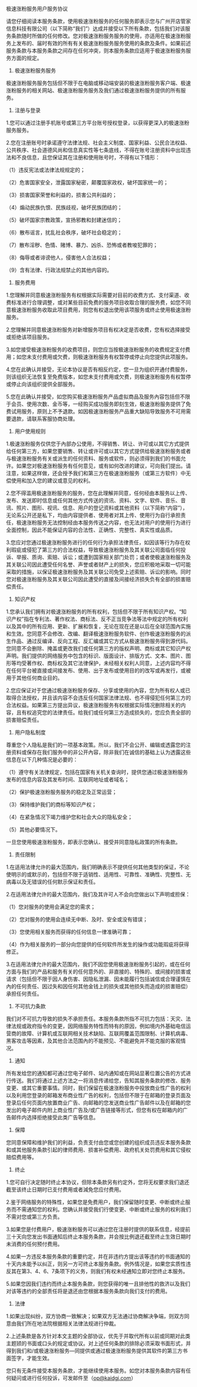 极速涨粉服务用户服务协议

请您仔细阅读本服务条款，使用极速涨粉服务的任何服务即表示您与广州开店管家信息科技有限公司（以下简称“我们”）达成并接受以下所有条款，包括我们对该服务条款随时所做的任何修改。您对极速涨粉服务服务的使用，亦适用在极速涨粉服务上发布的、届时有效的所有有关极速涨粉服务服务使用的条款及条件。如果前述服务条款与本服务条款之间存在任何冲突，则本服务条款应适用于极速涨粉服务服务方面的规定。

1. 极速涨粉服务服务

极速涨粉服务服务包括但不限于在电脑或移动端安装的极速涨粉服务客户端、极速涨粉服务的相关网站、极速涨粉服务服务及我们通过极速涨粉服务提供的所有服务。

1. 注册与登录

1.您可以通过注册手机账号或第三方平台账号授权登录，以获得更深入的极速涨粉服务服务。

2.您在注册账号时承诺遵守法律法规、社会主义制度、国家利益、公民合法权益、公共秩序、社会道德风尚和信息真实性等七条底线，不得在账号注册资料中出现违法和不良信息，且您保证其在注册和使用账号时，不得有以下情形：

（1）违反宪法或法律法规规定的；

（2）危害国家安全，泄露国家秘密，颠覆国家政权，破坏国家统一的；

（3）损害国家荣誉和利益的，损害公共利益的；

（4）煽动民族仇恨、民族歧视，破坏民族团结的；

（5）破坏国家宗教政策，宣扬邪教和封建迷信的；

（6）散布谣言，扰乱社会秩序，破坏社会稳定的；

（7）散布淫秽、色情、赌博、暴力、凶杀、恐怖或者教唆犯罪的；

（8）侮辱或者诽谤他人，侵害他人合法权益；

（9）含有法律、行政法规禁止的其他内容的。

1. 服务费用

1.您理解并同意极速涨粉服务有权根据实际需要对目前的收费方式、支付渠道、收费标准进行合理调整，或对某些目前免费的服务项目收取合理的服务费，如您不同意极速涨粉服务收取此项目费用，则您有权退出使用该项服务或终止使用极速涨粉服务。

2.您理解并同意极速涨粉服务对新增服务项目有权决定是否收费，您有权选择接受或拒绝该项目服务。

3.如您接受极速涨粉服务的收费项目，则您应当按极速涨粉服务的收费规定支付费用；如您未支付费用或欠费，则极速涨粉服务有权暂停或停止向您提供此项服务。

4.您在此确认并接受，无论本协议是否有相反约定，您一旦为组织开通付费服务，则该组织无法恢复至免费版本，如您未支付费用或欠费，则极速涨粉服务有权暂停或停止向该组织提供全部服务。

5.您在此确认并接受，如您购买极速涨粉服务产品虚拟商品及服务內容包括但不限于会员、使用次数、金币等，一经购买成功服务即刻生效，极速涨粉服务提供了免费试用服务，原则上不予退款。如因极速涨粉服务产品重大缺陷导致服务不可用需要退款，请联系客服协商处理。

1. 用户使用规则

1.极速涨粉服务仅供您于內部办公使用，不得销售、转让、许可或以其它方式提供给任何第三方，如果您要销售、转让或许可或以其它方式提供给极速涨粉服务或者与极速涨粉服务有关或派生的任何资料、服务或软件，则必须得到我们的书面允许。如果您对极速涨粉服务有任何意见，或有如何改进的建议，可向我们提出。请注意，如果这样做，还会授予我们和第三方在极速涨粉服务（或第三方软件）中无偿使用和加入您的建议或意见的权利。

2.您不得滥用极速涨粉服务的服务，您在此理解并同意，任何经由本服务以上传、发布、发送即时信息或任何其他方式传送的资讯、资料、文字、软件、音乐、音讯、照片、图形、视讯、信息、用户的登记资料或其他资料（以下简称“内容”），无论系公开还是私下，均由内容提供者、使用者对其上传、使用行为自行承担责任，极速涨粉服务无法控制经由本服务传送之内容，也无法对用户的使用行为进行全面控制，因此不能保证内容的合法性、正确性、完整性、真实性或品质。

3.您应对您通过极速涨粉服务进行的任何行为承担法律责任，如因该等行为存在权利瑕疵或侵犯了第三方的合法权益，导致极速涨粉服务及其关联公司面临任何投诉、举报、质询、索赔、诉讼；或遭到国家相关部门处罚；或者使极速涨粉服务及其关联公司因此遭受任何名誉、声誉或者财产上的损失，您应积极地采取一切可能采取的措施，以保证极速涨粉服务及其关联公司免受上述索赔、诉讼的影响。同时您对极速涨粉服务及其关联公司因此遭受的直接及间接经济损失负有全部的损害赔偿责任。

1. 知识产权

1.您承认我们拥有对极速涨粉服务的所有权利，包括但不限于所有知识产权。“知识产权”指在专利法、著作权法、商标法、反不正当竞争法等法中规定的所有权利以及其中的所有应用、更新、扩展和恢复，无论在现在还是以后在全球范围內实施和生效。您同意不会修改、改编、翻译极速涨粉服务软件、创作极速涨粉服务的派生作品、通过反编译、反向工程、反汇编或其它方式从极速涨粉服务得到源代码。您同意不会删除、掩盖或更改我们或任何第三方的版权声明、商标或其它知识产权声明。我们提供的网络服务中包含的标识、版面设计、排版方式、文本、图片、图形等均受著作权、商标权及其它法律保护，未经相关权利人同意，上述内容均不得在任何平台被直接或间接发布、使用、出于发布或使用目的的改写或再发行，或被用于其他任何商业目的。

2.您应保证对于您通过极速涨粉服务保存、分享或使用的內容，您为所有权人或已取得合法授权，并且该内容不会违反任何国家法律法规、也不得侵犯任何第三方的合法权益。如果第三方提出异议，极速涨粉服务有权根据实际情况删除相关的内容，且有权追究您的法律责任。给我们或任何第三方造成损失的，您应负责全部的损害赔偿责任。

1. 用户隐私制度

尊重您个人隐私是我们的一项基本政策。所以，我们不会公开、编辑或透露您的注册资料或保存在我们服务中的非公开內容，除非我们在诚信的基础上认为透露这些信息在以下几种情况是必要的：

（1）遵守有关法律规定，包括在国家有关机关查询时，提供您通过极速涨粉服务发布的信息内容及其发布时间、互联网地址或者域名；

（2）保护极速涨粉服务服务的稳定及正常运营；

（3）保持维护我们的商标等知识产权；

（4）在紧急情况下竭力维护您和社会大众的隐私安全；

（5）其他必要情况下。

一旦您使用极速涨粉服务，即表示您确认、接受并同意隐私政策的所有条款。

1. 责任限制

1.在适用法律允许的最大范围内，我们明确表示不提供任何其他类型的保证，不论使明示的或默示的，包括但不限于适销性、适用性、可靠性、准确性、完整性、无病毒以及无错误的任何默示保证和责任。

2.在适用法律允许的最大范围内，我们及其许可人不会向您做出以下声明或担保：

（1）您对服务的使用会满足您的需求；

（2）您对服务的使用会连续无中断、及时、安全或没有错误；

（3）您使用相关服务而获得的任何信息一律准确可靠；

（4）作为相关服务的一部分向您提供的任何软件所发生的操作或功能瑕疵将获得修正。

3.在适用法律允许的最大范围内，我们不因您使用极速涨粉服务引起的，或在任何方面与我们的产品和服务有关的任何意外的、非直接的、特殊的、或间接的损害或请求（包括但不限于因人身伤害、因隐私泄漏、因未能履行包括诚信或合理谨慎在內的任何责任、因过失和因任何其他金钱上的损失或其他损失而造成的损害赔偿）承担任何责任。

1. 不可抗力条款

我们对不可抗力导致的损失不承担责任。本服务条款所指不可抗力包括：天灾、法律法规或政府指令的变更，因网络服务特性而特有的原因，例如境内外基础电信运营商的故障、计算机或互联网相关技术缺陷、互联网覆盖范围限制、计算机病毒、黑客攻击等因素，及其他合法范围內的不能预见、不能避免并不能克服的客观情况。

1. 通知

所有发给您的通知都可通过您电子邮件、站内通知或在网站显著位置公告的方式进行传送。我们将通过上述方法之一将消息传递给您，告知其服务条款的修改、服务变更、或其它重要事情。同时，我们保留在极速涨粉服务中投放商业性广告的权利以及利用您登录的邮箱发布商业性广告的权利，包括但不限于在邮箱的登录页面及登录后任何页面内放置商业广告、向邮箱的您发送商业性广告邮件以及在邮箱的您发出的电子邮件内附上商业性广告及/或广告链接等形式，但您有权在邮箱内的广告邮件内选择拒绝接受此类广告等信息。

1. 保障

您同意保障和维护我们的利益，负责支付由您或您创建的组织成员违反本服务条款和或其他服务条款引起的律师费用、损害补偿费用、政府机关处罚费用和其它侵权赔偿费用等。

1. 终止

1.您可自行决定随时终止本协议，但除本条款另有约定外，您将无权要求我们退还截至该终止日期时已支付费用或者減免您应付费用。

2.鉴于网络服务的特殊性，如果您是免费用户，我们保留随时变更、中断或终止服务而不需通知您的权利。您确认并接受我们行使变更、中断或终止服务的权利我们不需对您或第三方负责。

3.如果您是付费用户，极速涨粉服务可以通过您在注册时提供的联系信息，经提前三十天向您发出书面通知后终止本服务条款，并会按比例退还截至终止生效日期时未消费的任何预付费用。

4.如果一方违反本服务条款的重要约定，并在非违约方提出该等违约的书面通知的十天内未能予以纠正，则另一方可终止本服务条款。例外情况是，如果您实质性违反其在第3、4、6、7条项下的义务，则我们有权未经通知立即对您终止本服务。

5.如果您因我们违约而终止本服务条款，则您获得的唯一且排他性的救济以及我们对该等违约的全部责任将是退还由您根据本服务条款向我们支付的费用。

1. 法律

1.如果出现纠纷，双方协商一致解决；如果双方无法通过协商解决争端，则双方同意由我们所在地法院根据相关法律法规进行仲裁。

2.上述条款是各方针对本文主题的全部协议，优先于并取代所有以前或同期对此类主题颎的书面或口头的规定或协议。对上述任何条款的排除必须采取书面形式，并得到我们和/或极速涨粉服务—同提供或通过极速涨粉服务提供其软件的第三方书面签字，才能生效。

您只有无条件接受本服务条款，才能继续使用本服务。如您对本服务条款内容有任何疑问或进行任何投诉，可发邮件至（op@kaidgj.com）

